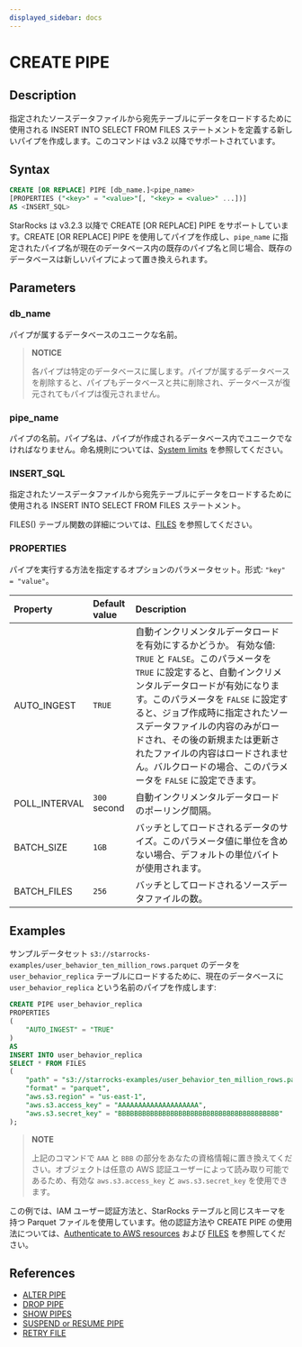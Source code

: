```yaml
---
displayed_sidebar: docs
---
```


# CREATE PIPE

## Description

指定されたソースデータファイルから宛先テーブルにデータをロードするために使用される INSERT INTO SELECT FROM FILES ステートメントを定義する新しいパイプを作成します。このコマンドは v3.2 以降でサポートされています。

## Syntax

```SQL
CREATE [OR REPLACE] PIPE [db_name.]<pipe_name> 
[PROPERTIES ("<key>" = "<value>"[, "<key> = <value>" ...])]
AS <INSERT_SQL>
```

StarRocks は v3.2.3 以降で CREATE [OR REPLACE] PIPE をサポートしています。CREATE [OR REPLACE] PIPE を使用してパイプを作成し、`pipe_name` に指定されたパイプ名が現在のデータベース内の既存のパイプ名と同じ場合、既存のデータベースは新しいパイプによって置き換えられます。

## Parameters

### db_name

パイプが属するデータベースのユニークな名前。

> **NOTICE**
>
> 各パイプは特定のデータベースに属します。パイプが属するデータベースを削除すると、パイプもデータベースと共に削除され、データベースが復元されてもパイプは復元されません。

### pipe_name

パイプの名前。パイプ名は、パイプが作成されるデータベース内でユニークでなければなりません。命名規則については、[System limits](../../../System_limit.md) を参照してください。

### INSERT_SQL

指定されたソースデータファイルから宛先テーブルにデータをロードするために使用される INSERT INTO SELECT FROM FILES ステートメント。

FILES() テーブル関数の詳細については、[FILES](../../../sql-functions/table-functions/files.md) を参照してください。

### PROPERTIES

パイプを実行する方法を指定するオプションのパラメータセット。形式: `"key" = "value"`。

| Property      | Default value | Description                                                  |
| :------------ | :------------ | :----------------------------------------------------------- |
| AUTO_INGEST   | `TRUE`        | 自動インクリメンタルデータロードを有効にするかどうか。 有効な値: `TRUE` と `FALSE`。このパラメータを `TRUE` に設定すると、自動インクリメンタルデータロードが有効になります。このパラメータを `FALSE` に設定すると、ジョブ作成時に指定されたソースデータファイルの内容のみがロードされ、その後の新規または更新されたファイルの内容はロードされません。バルクロードの場合、このパラメータを `FALSE` に設定できます。 |
| POLL_INTERVAL | `300` second | 自動インクリメンタルデータロードのポーリング間隔。   |
| BATCH_SIZE    | `1GB`         | バッチとしてロードされるデータのサイズ。このパラメータ値に単位を含めない場合、デフォルトの単位バイトが使用されます。 |
| BATCH_FILES   | `256`         | バッチとしてロードされるソースデータファイルの数。     |

## Examples

サンプルデータセット `s3://starrocks-examples/user_behavior_ten_million_rows.parquet` のデータを `user_behavior_replica` テーブルにロードするために、現在のデータベースに `user_behavior_replica` という名前のパイプを作成します:

```SQL
CREATE PIPE user_behavior_replica
PROPERTIES
(
    "AUTO_INGEST" = "TRUE"
)
AS
INSERT INTO user_behavior_replica
SELECT * FROM FILES
(
    "path" = "s3://starrocks-examples/user_behavior_ten_million_rows.parquet",
    "format" = "parquet",
    "aws.s3.region" = "us-east-1",
    "aws.s3.access_key" = "AAAAAAAAAAAAAAAAAAAA",
    "aws.s3.secret_key" = "BBBBBBBBBBBBBBBBBBBBBBBBBBBBBBBBBBBBBBBB"
); 
```

> **NOTE**
>
> 上記のコマンドで `AAA` と `BBB` の部分をあなたの資格情報に置き換えてください。オブジェクトは任意の AWS 認証ユーザーによって読み取り可能であるため、有効な `aws.s3.access_key` と `aws.s3.secret_key` を使用できます。

この例では、IAM ユーザー認証方法と、StarRocks テーブルと同じスキーマを持つ Parquet ファイルを使用しています。他の認証方法や CREATE PIPE の使用法については、[Authenticate to AWS resources](../../../../integrations/authenticate_to_aws_resources.md) および [FILES](../../../sql-functions/table-functions/files.md) を参照してください。

## References

- [ALTER PIPE](ALTER_PIPE.md)
- [DROP PIPE](DROP_PIPE.md)
- [SHOW PIPES](SHOW_PIPES.md)
- [SUSPEND or RESUME PIPE](SUSPEND_or_RESUME_PIPE.md)
- [RETRY FILE](RETRY_FILE.md)